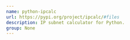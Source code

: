 ```yaml
---
name: python-ipcalc
url: https://pypi.org/project/ipcalc/#files
description: IP subnet calculator for Python.
group: None
---
```

